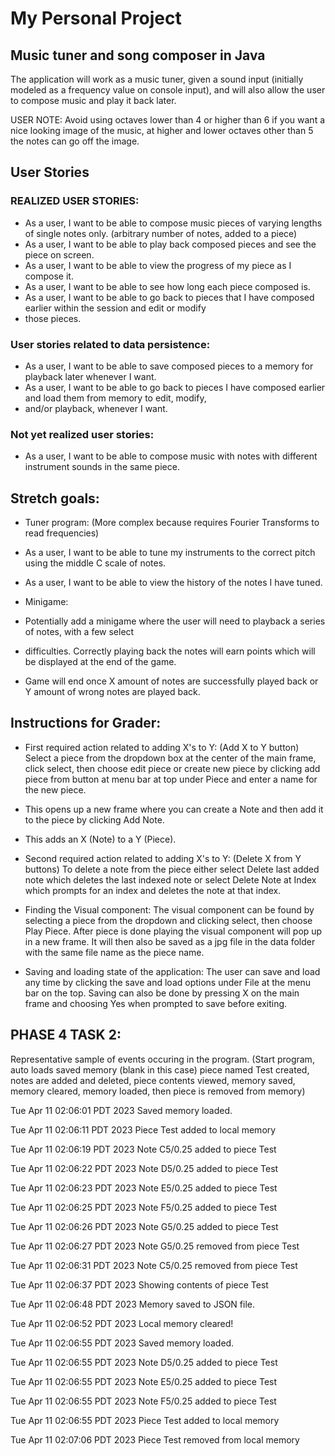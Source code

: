 # My Personal Project

## Music tuner and song composer in Java
The application will work as a music tuner, given a sound input (initially modeled as a frequency value on
console input), and will also allow the user to compose music and play it back later. 

USER NOTE: Avoid using octaves lower than 4 or higher than 6 if you want a nice looking image of the music, at 
higher and lower octaves other than 5 the notes can go off the image. 

## User Stories
### REALIZED USER STORIES:
- As a user, I want to be able to compose music pieces of varying lengths of single notes only.
(arbitrary number of notes, added to a piece)
- As a user, I want to be able to play back composed pieces and see the piece on screen.
- As a user, I want to be able to view the progress of my piece as I compose it. 
- As a user, I want to be able to see how long each piece composed is.
- As a user, I want to be able to go back to pieces that I have composed earlier within the session and edit or modify
- those pieces. 
### User stories related to data persistence:
- As a user, I want to be able to save composed pieces to a memory for playback later whenever I want.
- As a user, I want to be able to go back to pieces I have composed earlier and load them from memory to edit, modify,
- and/or playback, whenever I want. 

### Not yet realized user stories:
- As a user, I want to be able to compose music with notes with different instrument sounds in the same piece.


## Stretch goals:
- Tuner program: (More complex because requires Fourier Transforms to read frequencies)
- As a user, I want to be able to tune my instruments to the correct pitch using the middle C scale of notes.
- As a user, I want to be able to view the history of the notes I have tuned.

- Minigame:
- Potentially add a minigame where the user will need to playback a series of notes, with a few select
- difficulties. Correctly playing back the notes will earn points which will be displayed at the end of the game.
- Game will end once X amount of notes are successfully played back or Y amount of wrong notes are played back.

## Instructions for Grader:
- First required action related to adding X's to Y: (Add X to Y button)
Select a piece from the dropdown box at the center of the main frame, click select, then choose edit piece
or create new piece by clicking add piece from button at menu bar at top under Piece and enter a name for the new piece.
- This opens up a new frame where you can create a Note and then add it to the piece by clicking Add Note.
- This adds an X (Note) to a Y (Piece).

- Second required action related to adding X's to Y: (Delete X from Y buttons)
To delete a note from the piece either select Delete last added note which deletes the last indexed note or select
Delete Note at Index which prompts for an index and deletes the note at that index. 

- Finding the Visual component:
The visual component can be found by selecting a piece from the dropdown and clicking select, then choose Play Piece.
After piece is done playing the visual component will pop up in a new frame. It will then also be saved as a jpg file
in the data folder with the same file name as the piece name. 

- Saving and loading state of the application:
The user can save and load any time by clicking the save and load options under File at the menu bar on the top. 
Saving can also be done by pressing X on the main frame and choosing Yes when prompted to save before exiting. 


## PHASE 4 TASK 2:
Representative sample of events occuring in the program. (Start program, auto loads saved memory (blank in this case)
piece named Test created, notes are added and deleted, piece contents viewed, memory saved, memory cleared, 
memory loaded, then piece is removed from memory)

Tue Apr 11 02:06:01 PDT 2023
Saved memory loaded.

Tue Apr 11 02:06:11 PDT 2023
Piece Test added to local memory

Tue Apr 11 02:06:19 PDT 2023
Note C5/0.25  added to piece Test

Tue Apr 11 02:06:22 PDT 2023
Note D5/0.25  added to piece Test

Tue Apr 11 02:06:23 PDT 2023
Note E5/0.25  added to piece Test

Tue Apr 11 02:06:25 PDT 2023
Note F5/0.25  added to piece Test

Tue Apr 11 02:06:26 PDT 2023
Note G5/0.25  added to piece Test

Tue Apr 11 02:06:27 PDT 2023
Note G5/0.25  removed from piece Test

Tue Apr 11 02:06:31 PDT 2023
Note C5/0.25  removed from piece Test

Tue Apr 11 02:06:37 PDT 2023
Showing contents of piece Test

Tue Apr 11 02:06:48 PDT 2023
Memory saved to JSON file.

Tue Apr 11 02:06:52 PDT 2023
Local memory cleared!

Tue Apr 11 02:06:55 PDT 2023
Saved memory loaded.

Tue Apr 11 02:06:55 PDT 2023
Note D5/0.25  added to piece Test

Tue Apr 11 02:06:55 PDT 2023
Note E5/0.25  added to piece Test

Tue Apr 11 02:06:55 PDT 2023
Note F5/0.25  added to piece Test

Tue Apr 11 02:06:55 PDT 2023
Piece Test added to local memory

Tue Apr 11 02:07:06 PDT 2023
Piece Test removed from local memory
